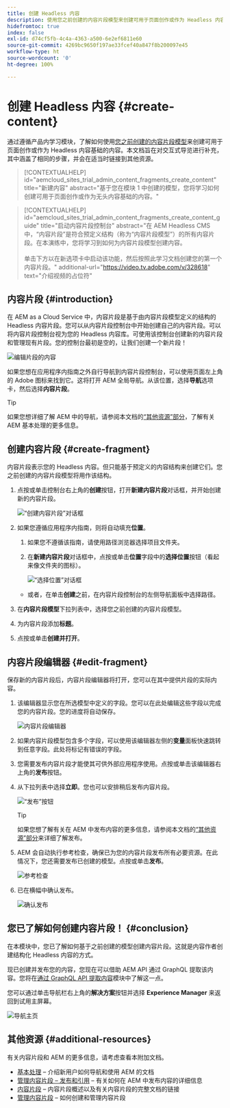 ```yaml
---
title: 创建 Headless 内容
description: 使用您之前创建的内容片段模型来创建可用于页面创作或作为 Headless 内容基础的内容。
hidefromtoc: true
index: false
exl-id: d74cf5fb-4c4a-4363-a500-6e2ef6811e60
source-git-commit: 4269bc9650f197ae33fcef40a847f8b200097e45
workflow-type: ht
source-wordcount: '0'
ht-degree: 100%

---
```


# 创建 Headless 内容 {#create-content}

通过遵循产品内学习模块，了解如何使用[您之前创建的内容片段模型](content-structure.md)来创建可用于页面创作或作为 Headless 内容基础的内容。本文档旨在对交互式导览进行补充，其中涵盖了相同的步骤，并会在适当时链接到其他资源。

>[!CONTEXTUALHELP]
>id="aemcloud_sites_trial_admin_content_fragments_create_content"
>title="新建内容"
>abstract="基于您在模块 1 中创建的模型，您将学习如何创建可用于页面创作或作为无头内容基础的内容。"

>[!CONTEXTUALHELP]
>id="aemcloud_sites_trial_admin_content_fragments_create_content_guide"
>title="启动内容片段控制台"
>abstract="在 AEM Headless CMS 中，“内容片段”是符合预定义结构（称为“内容片段模型”）的所有内容片段。在本演练中，您将学习到如何为内容片段模型创建内容。<br><br>单击下方以在新选项卡中启动该功能，然后按照此学习文档创建您的第一个内容片段。"
>additional-url="https://video.tv.adobe.com/v/328618" text="介绍视频的占位符"

## 内容片段 {#introduction}

在 AEM as a Cloud Service 中，内容片段是基于由内容片段模型定义的结构的 Headless 内容片段。您可以从内容片段控制台中开始创建自己的内容片段。可以将内容片段控制台视为您的 Headless 内容库。可使用该控制台创建新的内容片段和管理现有片段。您的控制台最初是空的，让我们创建一个新片段！

![编辑片段的内容](assets/create-content/content-fragment-console.png)

如果您想在应用程序内指南之外自行导航到内容片段控制台，可以使用页面左上角的 Adobe 图标来找到它。这将打开 AEM 全局导航。从该位置，选择&#x200B;**导航**&#x200B;选项卡，然后选择&#x200B;**内容片段**。

>[!TIP]
>
>如果您想详细了解 AEM 中的导航，请参阅本文档的[“其他资源”部分](#additional-resources)，了解有关 AEM 基本处理的更多信息。

## 创建内容片段 {#create-fragment}

内容片段表示您的 Headless 内容。但只能基于预定义的内容结构来创建它们。您之前创建的内容片段模型将用作该结构。

1. 点按或单击控制台右上角的&#x200B;**创建**&#x200B;按钮，打开&#x200B;**新建内容片段**&#x200B;对话框，并开始创建新的内容片段。

   ![“创建内容片段”对话框](assets/create-content/create-content-fragment.png)

1. 如果您遵循应用程序内指南，则将自动填充&#x200B;**位置**。

   1. 如果您不遵循该指南，请使用路径浏览器选择项目文件夹。

   1. 在&#x200B;**新建内容片段**&#x200B;对话框中，点按或单击&#x200B;**位置**&#x200B;字段中的&#x200B;**选择位置**&#x200B;按钮（看起来像文件夹的图标）。

      ![“选择位置”对话框](assets/create-content/choose-location.png)
   * 或者，在单击&#x200B;**创建**&#x200B;之前，在内容片段控制台的左侧导航面板中选择路径。


1. 在&#x200B;**内容片段模型**&#x200B;下拉列表中，选择您之前创建的内容片段模型。

1. 为内容片段添加&#x200B;**标题**。

1. 点按或单击&#x200B;**创建并打开**。

## 内容片段编辑器 {#edit-fragment}

保存新的内容片段后，内容片段编辑器将打开，您可以在其中提供片段的实际内容。

1. 该编辑器显示您在所选模型中定义的字段。您可以在此处编辑这些字段以完成您的内容片段。您的进度将自动保存。

   ![内容片段编辑器](assets/create-content/content-fragment-editor.png)

1. 如果内容片段模型包含多个字段，可以使用该编辑器左侧的&#x200B;**变量**&#x200B;面板快速跳转到任意字段。此处将标记有错误的字段。

1. 您需要发布内容片段才能使其可供外部应用程序使用。点按或单击该编辑器右上角的&#x200B;**发布**&#x200B;按钮。

1. 从下拉列表中选择&#x200B;**立即**。您也可以安排稍后发布内容片段。

   ![“发布”按钮](assets/create-content/publish.png)

   >[!TIP]
   >
   >如果您想了解有关在 AEM 中发布内容的更多信息，请参阅本文档的[“其他资源”部分](#additional-resources)来详细了解发布。

1. AEM 会自动执行参考检查，确保已为您的内容片段发布所有必要资源。在此情况下，您还需要发布已创建的模型。点按或单击&#x200B;**发布**。

   ![参考检查](assets/create-content/references.png)

1. 已在横幅中确认发布。

   ![确认发布](assets/create-content/publish-confirm.png)

## 您已了解如何创建内容片段！ {#conclusion}

在本模块中，您已了解如何基于之前创建的模型创建内容片段。这就是内容作者创建结构化 Headless 内容的方式。

现已创建并发布您的内容，您现在可以借助 AEM API 通过 GraphQL 提取该内容。您将在[通过 GraphQL API 提取内容](extract-content.md)模块中了解这一点。

您可以通过单击导航栏右上角的&#x200B;**解决方案**&#x200B;按钮并选择 **Experience Manager** 来返回到试用主屏幕。

![导航主页](assets/create-content/home.png)

## 其他资源 {#additional-resources}

有关内容片段和 AEM 的更多信息，请考虑查看本附加文档。

* [基本处理](/help/sites-cloud/authoring/getting-started/basic-handling.md) – 介绍新用户如何导航和使用 AEM 的文档
* [管理内容片段 – 发布和引用](/help/assets/content-fragments/content-fragments-managing.md#publishing-and-referencing-a-fragment) – 有关如何在 AEM 中发布内容的详细信息
* [内容片段](/help/assets/content-fragments/content-fragments.md) – 内容片段概述以及有关内容片段的完整文档的链接
* [管理内容片段](/help/assets/content-fragments/content-fragments-managing.md) – 如何创建和管理内容片段
